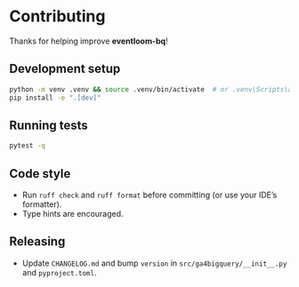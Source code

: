 
# Contributing

Thanks for helping improve **eventloom-bq**!

## Development setup
```bash
python -m venv .venv && source .venv/bin/activate  # or .venv\Scripts\activate on Windows
pip install -e ".[dev]"
```

## Running tests
```bash
pytest -q
```

## Code style
- Run `ruff check` and `ruff format` before committing (or use your IDE’s formatter).
- Type hints are encouraged.

## Releasing
- Update `CHANGELOG.md` and bump `version` in `src/ga4bigquery/__init__.py` and `pyproject.toml`.
